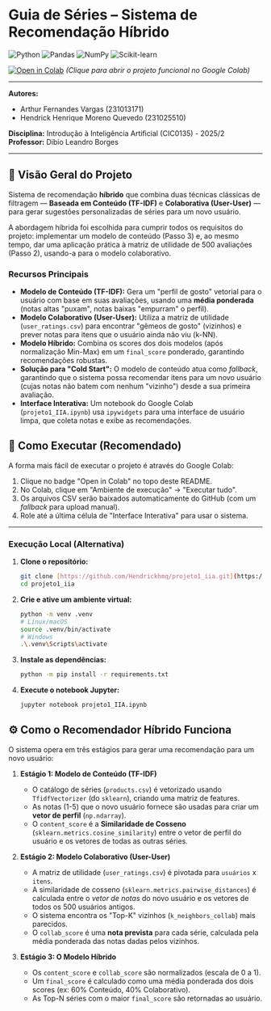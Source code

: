 # Guia de Séries – Sistema de Recomendação Híbrido

![Python](https://img.shields.io/badge/Python-3.10%2B-blue?style=for-the-badge&logo=python)
![Pandas](https://img.shields.io/badge/Pandas-blueviolet?style=for-the-badge&logo=pandas)
![NumPy](https://img.shields.io/badge/NumPy-gray?style=for-the-badge&logo=numpy)
![Scikit-learn](https://img.shields.io/badge/SciKit--Learn-orange?style=for-the-badge&logo=scikit-learn)

[![Open in Colab](https://colab.research.google.com/assets/colab-badge.svg)](https://colab.research.google.com/github/Hendrickhmq/projeto1_iia/blob/main/projeto1_IIA.ipynb) 
*(Clique para abrir o projeto funcional no Google Colab)*

---

**Autores:**
-   Arthur Fernandes Vargas (231013171)
-   Hendrick Henrique Moreno Quevedo (231025510)

**Disciplina:** Introdução à Inteligência Artificial (CIC0135) - 2025/2  
**Professor:** Dibio Leandro Borges

---

## 🎯 Visão Geral do Projeto

Sistema de recomendação **híbrido** que combina duas técnicas clássicas de filtragem — **Baseada em Conteúdo (TF-IDF)** e **Colaborativa (User-User)** — para gerar sugestões personalizadas de séries para um novo usuário.

A abordagem híbrida foi escolhida para cumprir todos os requisitos do projeto: implementar um modelo de conteúdo (Passo 3) e, ao mesmo tempo, dar uma aplicação prática à matriz de utilidade de 500 avaliações (Passo 2), usando-a para o modelo colaborativo.

### Recursos Principais

- **Modelo de Conteúdo (TF-IDF):** Gera um "perfil de gosto" vetorial para o usuário com base em suas avaliações, usando uma **média ponderada** (notas altas "puxam", notas baixas "empurram" o perfil).
- **Modelo Colaborativo (User-User):** Utiliza a matriz de utilidade (`user_ratings.csv`) para encontrar "gêmeos de gosto" (vizinhos) e prever notas para itens que o usuário ainda não viu (k-NN).
- **Modelo Híbrido:** Combina os scores dos dois modelos (após normalização Min-Max) em um `final_score` ponderado, garantindo recomendações robustas.
- **Solução para "Cold Start":** O modelo de conteúdo atua como *fallback*, garantindo que o sistema possa recomendar itens para um novo usuário (cujas notas não batem com nenhum "vizinho") desde a sua primeira avaliação.
- **Interface Interativa:** Um notebook do Google Colab (`projeto1_IIA.ipynb`) usa `ipywidgets` para uma interface de usuário limpa, que coleta notas e exibe as recomendações.

## 🏃 Como Executar (Recomendado)

A forma mais fácil de executar o projeto é através do Google Colab:

1.  Clique no badge "Open in Colab" no topo deste README.
2.  No Colab, clique em "Ambiente de execução" -> "Executar tudo".
3.  Os arquivos CSV serão baixados automaticamente do GitHub (com um *fallback* para upload manual).
4.  Role até a última célula de "Interface Interativa" para usar o sistema.

---

### Execução Local (Alternativa)

1.  **Clone o repositório:**
    ```bash
    git clone [https://github.com/Hendrickhmq/projeto1_iia.git](https://github.com/Hendrickhmq/projeto1_iia.git)
    cd projeto1_iia
    ```
2.  **Crie e ative um ambiente virtual:**
    ```bash
    python -m venv .venv
    # Linux/macOS
    source .venv/bin/activate
    # Windows
    .\.venv\Scripts\activate
    ```
3.  **Instale as dependências:**
    ```bash
    python -m pip install -r requirements.txt
    ```
4.  **Execute o notebook Jupyter:**
    ```bash
    jupyter notebook projeto1_IIA.ipynb
    ```

## ⚙️ Como o Recomendador Híbrido Funciona

O sistema opera em três estágios para gerar uma recomendação para um novo usuário:

1.  **Estágio 1: Modelo de Conteúdo (TF-IDF)**
    - O catálogo de séries (`products.csv`) é vetorizado usando `TfidfVectorizer` (do `sklearn`), criando uma matriz de features.
    - As notas (1-5) que o novo usuário fornece são usadas para criar um **vetor de perfil** (`np.ndarray`).
    - O `content_score` é a **Similaridade de Cosseno** (`sklearn.metrics.cosine_similarity`) entre o vetor de perfil do usuário e os vetores de todas as outras séries.

2.  **Estágio 2: Modelo Colaborativo (User-User)**
    - A matriz de utilidade (`user_ratings.csv`) é pivotada para `usuários` x `itens`.
    - A similaridade de cosseno (`sklearn.metrics.pairwise_distances`) é calculada entre o *vetor de notas* do novo usuário e os vetores de todos os 500 usuários antigos.
    - O sistema encontra os "Top-K" vizinhos (`k_neighbors_collab`) mais parecidos.
    - O `collab_score` é uma **nota prevista** para cada série, calculada pela média ponderada das notas dadas pelos vizinhos.

3.  **Estágio 3: O Modelo Híbrido**
    - Os `content_score` e `collab_score` são normalizados (escala de 0 a 1).
    - Um `final_score` é calculado como uma média ponderada dos dois scores (ex: 60% Conteúdo, 40% Colaborativo).
    - As Top-N séries com o maior `final_score` são retornadas ao usuário.
